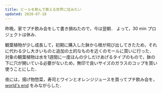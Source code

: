 ```yaml
---
title: ビールを飲んで救える世界に住みたい
updated: 2020-07-18
---
```


昨晩，家でプチ飲み会をして書き損ねたので，今は翌朝．
よって，30 min プロジェクトは休み．

観葉植物が少し成長して，初期に購入した鉢から根が飛び出してきたため，それに代わる少し大きいものと追加の土的なものを近くのモールに買いに行った．
対象の観葉植物は水を1週間に一度ほんの少しだけあげるタイプのもので，鉢の下に穴が開いている必要がないため，無印で良いサイズのガラスのコップを買い使うことにした．

夜には，揚げ物惣菜，寿司とワインとオレンジジュースを買ってプチ飲み会を，[world's end](https://filmarks.com/movies/55362?mark_id=93644806) をみながらした．
